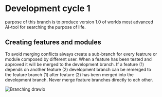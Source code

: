 # Development cycle 1
purpose of this branch is to produce version 1.0 of worlds most advanced AI-tool for searching the purpose of life.

## Creating features and modules
To avoid merging conflicts always create a sub-branch for every featrure or module composed by different user. When a feature has been
tested and approved it will be merged to the development branch. If a feature (1) depends on another feature (2) development branch can be remerged 
to the feature branch (1) after feature (2) has been merged into the development branch. Never merge feature branches directly to ech other. 


![Branching drawio](https://github.com/Sandrowue/haarat/assets/71585959/cbc55bcc-5219-4d6d-adc6-c77ddd43b48a)
